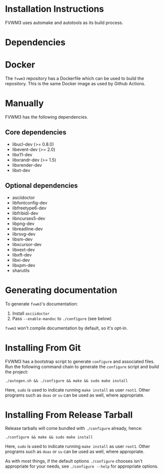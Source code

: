 Installation Instructions
=========================

FVWM3 uses automake and autotools as its build process.

Dependencies
============

Docker
======

The `fvwm3` repository has a Dockerfile which can be used to build the
repository.  This is the same Docker image as used by Github Actions.

Manually
========

FVWM3 has the following dependencies.

## Core dependencies

* libucl-dev (>= 0.8.0)
* libevent-dev (>= 2.0)
* libx11-dev
* libxrandr-dev (>= 1.5)
* libxrender-dev
* libxt-dev

## Optional dependencies

* asciidoctor
* libfontconfig-dev
* libfreetype6-dev
* libfribidi-dev
* libncurses5-dev
* libpng-dev
* libreadline-dev
* librsvg-dev
* libsm-dev
* libxcursor-dev
* libxext-dev
* libxft-dev
* libxi-dev
* libxpm-dev
* sharutils

Generating documentation
========================

To generate `fvwm3`'s documentation:

1. Install `asciidoctor`
2. Pass `--enable-mandoc` to `./configure` (see below)

`fvwm3` won't compile documentation by default, so it's opt-in.

Installing From Git
===================

FVWM3 has a bootstrap script to generate `configure` and associated files.
Run the following command chain to generate the `configure` script and build
the project:

```
./autogen.sh && ./configure && make && sudo make install
```

Here, `sudo` is used to indicate running `make install` as user `root1`.
Other programs such as `doas` or `su` can be used as well, where appropriate.

Installing From Release Tarball
===============================

Release tarballs will come bundled with `./configure` already, hence:

```
./configure && make && sudo make install
```

Here, `sudo` is used to indicate running `make install` as user `root1`.
Other programs such as `doas` or `su` can be used as well, where appropriate.

As with most things, if the default options `./configure` chooses isn't
appropriate for your needs, see `./configure --help` for appropriate options.
